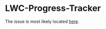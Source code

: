 # LWC-Progress-Tracker
The issue is most likely located [here](https://github.com/martinmccarthy/LWC-Progress-Tracker/blob/master/force-app/main/default/classes/ProgressTrackerController.cls).
